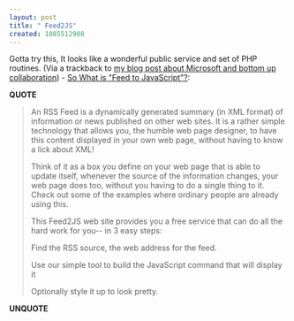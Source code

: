 ```yaml
---
layout: post
title: " Feed2JS"
created: 1085512908
---
```

Gotta try this,  It looks like a wonderful public service and set of PHP routines.
(Via a  trackback to <a href="http://www.rolandtanglao.com/archives/2004/05/25/microsoft_gets_bottom_up_collaboration_including_blogs_does_your_company">my blog post about Microsoft and bottom up collaboration</a>) - <a href="http://jade.mcli.dist.maricopa.edu/feed/">So What is "Feed to JavaScript"?</a>:
<p><strong>QUOTE</strong></p><blockquote>An RSS Feed is a dynamically generated summary (in XML format) of information or news published on other web sites. It is a rather simple technology that allows you, the humble web page designer, to have this content displayed in your own web page, without having to know a lick about XML!

Think of it as a box you define on your web page that is able to update itself, whenever the source of the information changes, your web page does too, without you having to do a single thing to it. Check out some of the examples where ordinary people are already using this.

This Feed2JS web site provides you a free service that can do all the hard work for you-- in 3 easy steps:

Find the RSS source, the web address for the feed.

Use our simple tool to build the JavaScript command that will display it

Optionally style it up to look pretty.</blockquote><p><strong>UNQUOTE</strong></p>


